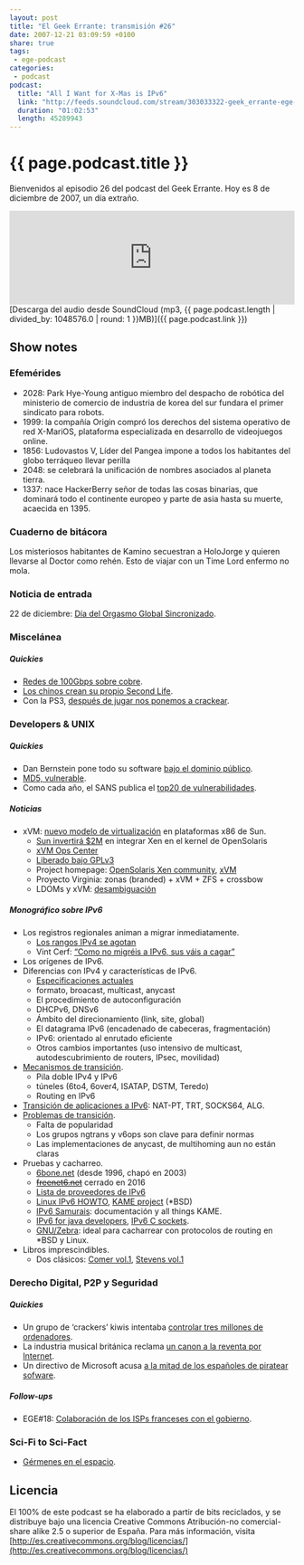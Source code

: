 ```yaml
---
layout: post
title: "El Geek Errante: transmisión #26"
date: 2007-12-21 03:09:59 +0100
share: true
tags:
 - ege-podcast
categories:
 - podcast
podcast:
  title: "All I Want for X-Mas is IPv6"
  link: "http://feeds.soundcloud.com/stream/303033322-geek_errante-ege-podcast-ep26.mp3"
  duration: "01:02:53"
  length: 45289943
---
```


# {{ page.podcast.title }}
Bienvenidos al episodio 26 del podcast del Geek Errante. Hoy es 8 de diciembre de 2007, un día extraño.

<iframe width="100%" height="166" scrolling="no" frameborder="no" src="https://w.soundcloud.com/player/?url=https%3A//api.soundcloud.com/tracks/303033322&amp;color=ff5500&amp;auto_play=false&amp;hide_related=false&amp;show_comments=true&amp;show_user=true&amp;show_reposts=false"></iframe>
[Descarga del audio desde SoundCloud (mp3, {{ page.podcast.length | divided_by: 1048576.0 | round: 1 }}MB)]({{ page.podcast.link }})

## Show notes

### Efemérides
- 2028: Park Hye-Young antiguo miembro del despacho de robótica del ministerio de comercio de industria de korea del sur fundara el primer sindicato para robots.
- 1999: la compañía Origin compró los derechos del sistema operativo de red X-MariOS, plataforma especializada en desarrollo de videojuegos online.
- 1856: Ludovastos V, Líder del Pangea impone a todos los habitantes del globo terráqueo llevar perilla
- 2048: se celebrará la unificación de nombres asociados al planeta tierra.
- 1337: nace HackerBerry señor de todas las cosas binarias, que dominará todo el continente europeo y parte de asia hasta su muerte, acaecida en 1395.

### Cuaderno de bitácora
Los misteriosos habitantes de Kamino secuestran a HoloJorge y quieren llevarse al Doctor como rehén. Esto de viajar con un Time Lord enfermo no mola.

### Noticia de entrada
22 de diciembre: [Día del Orgasmo Global Sincronizado](http://www.globalorgasm.org/).

### Miscelánea

##### Quickies
- [Redes de 100Gbps sobre cobre](http://web.archive.org/web/20080421020930/http://blogs.zdnet.com/emergingtech/?p=749).
- [Los chinos crean su propio Second Life](https://gigaom.com/2007/08/25/hipihi/).
- Con la PS3, [después de jugar nos ponemos a crackear](http://web.archive.org/web/20071229024842/http://www.heise-security.co.uk/news/99674).

### Developers & UNIX

##### Quickies
- Dan Bernstein pone todo su software [bajo el dominio público](https://tech.slashdot.org/story/07/11/30/0430201/djb-releases-all-source-to-public-domain).
- [MD5, vulnerable](https://it.slashdot.org/story/07/12/02/0651221/MD5-Proven-Ineffective-for-App-Signatures).
- Como cada año, el SANS publica el [top20 de vulnerabilidades](https://www.schneier.com/blog/archives/2007/12/sans_top_20.html).

##### Noticias
- xVM: [nuevo modelo de virtualización](http://www.itpro.co.uk/127069/sun-outlines-virtualisation-plan) en plataformas x86 de Sun.
    - [Sun invertirá $2M](http://www-archive.xenproject.org/files/xensummit_fall07/03_ToddClayton.pdf) en integrar Xen en el kernel de OpenSolaris
    - [xVM Ops Center](http://www.theregister.co.uk/2007/12/04/sun_xvm_ops_center_release/)
    - [Liberado bajo GPLv3](http://web.archive.org/web/20100529201151/http://blogs.sun.com/barton808/entry/sun_goes_gplv3_talking_to)
    - Project homepage: [OpenSolaris Xen community](http://web.archive.org/web/20140903214344/https://solaris.java.net/), [xVM](https://en.wikipedia.org/wiki/Sun_xVM)
    - Proyecto Virginia: zonas (branded) + xVM + ZFS + crossbow
    - LDOMs y xVM: [desambiguación](http://practical-admin.com/blog/xvm-ldoms-zones-suns-slightly-confusing-sparc-virtualization-offerings/)

##### Monográfico sobre IPv6
- Los registros regionales animan a migrar inmediatamente.
    - [Los rangos IPv4 se agotan](http://arstechnica.com/business/2007/07/the-declaration-of-ipv6-independence/)
    - Vint Cerf: [“Como no migréis a IPv6, sus váis a cagar”](http://news.bbc.co.uk/2/hi/technology/7068140.stm)
- Los orígenes de IPv6.
- Diferencias con IPv4 y características de IPv6.
    - [Especificaciones actuales](http://web.archive.org/web/20090531130928/http://playground.sun.com/ipv6/specs/specifications.html)
    - formato, broacast, multicast, anycast
    - El procedimiento de autoconfiguración
    - DHCPv6, DNSv6
    - Ámbito del direcionamiento (link, site, global)
    - El datagrama IPv6 (encadenado de cabeceras, fragmentación)
    - IPv6: orientado al enrutado eficiente
    - Otros cambios importantes (uso intensivo de multicast, autodescubrimiento de routers, IPsec, movilidad)
- [Mecanismos de transición](https://en.wikipedia.org/wiki/IPv6#Transition_mechanisms).
    - Pila doble IPv4 y IPv6
    - túneles (6to4, 6over4, ISATAP, DSTM, Teredo)
    - Routing en IPv6
- [Transición de aplicaciones a IPv6](https://www.ietf.org/rfc/rfc4038.txt): NAT-PT, TRT, SOCKS64, ALG.
- [Problemas de transición](http://cr.yp.to/djbdns/ipv6mess.html).
    - Falta de popularidad
    - Los grupos ngtrans y v6ops son clave para definir normas
    - Las implementaciones de anycast, de multihoming aun no están claras
- Pruebas y cacharreo.
    - [6bone.net](https://en.wikipedia.org/wiki/6bone) (desde 1996, chapó en 2003)
    - ~~[freenet6.net]()~~ cerrado en 2016
    - [Lista de proveedores de IPv6](https://en.wikipedia.org/wiki/List_of_IPv6_tunnel_brokers)
    - [Linux IPv6 HOWTO](http://www.tldp.org/HOWTO/Linux+IPv6-HOWTO/index.html), [KAME project](http://www.netbsd.org/docs/network/ipv6/) (\*BSD)
    - [IPv6 Samurais](http://ipv6samurais.com/ipv6samurais/): documentación y all things KAME.
    - [IPv6 for java developers](http://docs.oracle.com/javase/1.5.0/docs/guide/net/ipv6_guide/), [IPv6 C sockets](https://www.ietf.org/rfc/rfc2133.txt).
    - [GNU/Zebra](https://www.gnu.org/software/zebra/): ideal para cacharrear con protocolos de routing en \*BSD y Linux.
- Libros imprescindibles.
    - Dos clásicos: [Comer vol.1](https://www.amazon.com/Internetworking-TCP-IP-Vol-5th/dp/0131876716), [Stevens vol.1](https://www.amazon.com/TCP-Illustrated-Protocols-Addison-Wesley-Professional/dp/0201633469)

### Derecho Digital, P2P y Seguridad

##### Quickies
- Un grupo de ‘crackers’ kiwis intentaba [controlar tres millones de ordenadores](http://tecnologia.elpais.com/tecnologia/2007/12/02/actualidad/1196589661_850215.html).
- La industria musical británica reclama [un canon a la reventa por Internet](http://barrapunto.com/article.pl?sid=07/12/05/1738257).
- Un directivo de Microsoft acusa [a la mitad de los españoles de piratear sofware](http://www.elmundo.es/navegante/2007/12/04/tecnologia/1196758241.html).

##### Follow-ups
- EGE#18: [Colaboración de los ISPs franceses con el gobierno](http://www.theregister.co.uk/2007/11/23/france_isps_record/).

### Sci-Fi to Sci-Fact
- [Gérmenes en el espacio](http://scienceblogs.com/aetiology/2007/10/31/salmonella-species-are-frequen/).

## Licencia
El 100% de este podcast se ha elaborado a partir de bits reciclados, y se distribuye bajo una licencia Creative Commons Atribución-no comercial-share alike 2.5 o superior de España. Para más información, visita [http://es.creativecommons.org/blog/licencias/](http://es.creativecommons.org/blog/licencias/)

